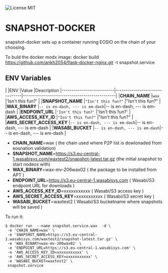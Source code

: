 ![License MIT](https://img.shields.io/badge/license-MIT-blue.svg)

# SNAPSHOT-DOCKER

snapshot-docker sets up a container running EOSIO on the chain of your choosing.


To buld the docker modx image:
docker build https://github.com/ankh2054/flask-docker-nginx.git -t snapshot.service

## ENV Variables

|       |ENV                      |Value                        |Description
|--------------------------|-------------------------------|----------------------------------------------|
|**CHAIN_NAME**            |`wax`                          |'Isn't this fun?'                  			  |
|**SNAPSHOT_NAME**         |`"Isn't this fun?"`            |"Isn't this fun?"            				  |
|**WAX_BINARY**            |`-- is en-dash, --- is em-dash`|-- is en-dash, --- is em-dash			      |
|**ENDPOINT_URL**          |`'Isn't this fun?'`            |'Isn't this fun?'          					  |
|**AWS_ACCESS_KEY_ID**     |`"Isn't this fun?"`            |"Isn't this fun?"        				      |
|**AWS_SECRET_ACCESS_KEY** |`-- is en-dash, --- is em-dash`|-- is en-dash, --- is em-dash				  |
|**WASABI_BUCKET**         |`-- is en-dash, --- is em-dash`|-- is en-dash, --- is em-dash				  |

- **CHAIN_NAME**=wax ( the chain used where P2P list is dowlonaded from eosnation validation)
- **SNAPSHOT_NAME**=https://s3.eu-central-1.wasabisys.com/waxtest2/snapshot-latest.tar.gz   (the initial snapshot to start nodeos with)
- **WAX_BINARY**=wax-mv-206wax02 ( the package to be installed from APT )
- **ENDPOINT_URL**=https://s3.eu-central-1.wasabisys.com ( Wasabi/S3 endpoint URL for downloads )
- **AWS_ACCESS_KEY_ID**=xxxxxxxxxxx ( Wasabi/S3 access key  )
- **AWS_SECRET_ACCESS_KEY**=xxxxxxxxxxx ( Wasabi/S3 secret key  )
- **WASABI_BUCKET**=waxtest2 ( Wasabi/S3 bucketname where snapshots will be saved  )

To run it:

    $ docker run  --name snapshot.service.wax  -d \
	 -e 'CHAIN_NAME=wax' \
	 -e 'SNAPSHOT_NAME=https://s3.eu-central-1.wasabisys.com/waxtest2/snapshot-latest.tar.gz' \
	 -e 'WAX_BINARY=wax-mv-206wax02' \
	 -e 'ENDPOINT_URL=https://s3.eu-central-1.wasabisys.com' \
	 -e 'AWS_ACCESS_KEY_ID=xxxxxxxxxxx' \
	 -e 'AWS_SECRET_ACCESS_KEY=xxxxxxxxxxx' \
	 -e 'WASABI_BUCKET=waxtest2' \
	 snapshot.service

